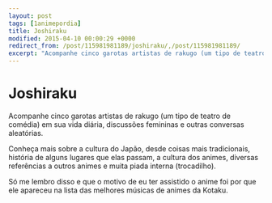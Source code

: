 ```yaml
---
layout: post
tags: [1animepordia]
title: Joshiraku
modified: 2015-04-10 00:00:29 +0000
redirect_from: /post/115981981189/joshiraku/,/post/115981981189/
excerpt: "Acompanhe cinco garotas artistas de rakugo (um tipo de teatro de comédia) em sua vida diária, discussões femininas e outras conversas aleatórias."
---
```


Joshiraku
=========

Acompanhe cinco garotas artistas de rakugo (um tipo de teatro de
comédia) em sua vida diária, discussões femininas e outras conversas
aleatórias.

Conheça mais sobre a cultura do Japão, desde coisas mais tradicionais,
história de alguns lugares que elas passam, a cultura dos animes,
diversas referências a outros animes e muita piada interna (trocadilho).

<!-- more -->

Só me lembro disso e que o motivo de eu ter assistido o anime foi por
que ele apareceu na lista das melhores músicas de animes da Kotaku.


